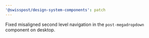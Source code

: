```yaml
---
'@swisspost/design-system-components': patch
---
```


Fixed misaligned second level navigation in the `post-megadropdown` component on desktop.
